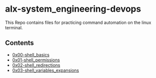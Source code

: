 # alx-system_engineering-devops
This Repo contains files for practicing command automation  on the linux terminal.

## Contents

- [0x00-shell_basics](./0x00-shell_basics)
- [0x01-shell_permissions](./0x01-shell_permissions)
- [0x02-shell_redirections](./0x02-shell_redirections)
- [0x03-shell_variables_expansions](./0x03-shell_variables_expansions)

